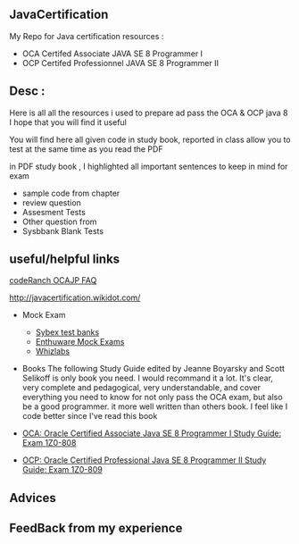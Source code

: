 
## JavaCertification

My Repo for Java certification resources :
* OCA Certifed Associate JAVA SE 8 Programmer I 
* OCP Certifed Professionnel JAVA SE 8 Programmer II

## Desc : 
Here is all all the resources i used to prepare ad pass the OCA & OCP java 8 
I hope that you will find it useful

You will find here all given code in study book, reported in class allow you to test at the same time as you read the PDF

in PDF study book , I highlighted all important sentences to keep in mind for exam

* sample code from chapter 
* review question 
* Assesment Tests
* Other question from 
* Sysbbank Blank Tests

## useful/helpful links

[codeRanch OCAJP FAQ](https://coderanch.com/wiki/659981/Ocajp-Faq)

http://javacertification.wikidot.com/


* Mock Exam
    - [Sybex test banks](sybextestbanks.wiley.com)
    - [Enthuware Mock Exams](http://enthuware.com/index.php/mock-exams/oracle-certified-associate/java-oca-certification-8)
    - [Whizlabs](http://www.whizlabs.com/ocajp-scja/)
* Books
The following Study Guide edited by Jeanne Boyarsky and Scott Selikoff is only book you need. I would recommand it a lot. It's clear, very complete and pedagogical, very understandable, and cover everything you need to know for not only pass the OCA exam, but also be a good programmer. 
it more well written than others book.
I feel like I code better since I've read this book


* [OCA: Oracle Certified Associate Java SE 8 Programmer I Study Guide: Exam 1Z0-808](https://www.amazon.com/gp/product/1118957407/ref=pd_bxgy_14_img_2?ie=UTF8&psc=1&refRID=Y9WTH8CP4EKH0AS19S0R)

* [OCP: Oracle Certified Professional Java SE 8 Programmer II Study Guide: Exam 1Z0-809](https://www.amazon.com/OCP-Certified-Professional-Programmer-1Z0-809/dp/1119067901/ref=sr_1_4?s=books&ie=UTF8&qid=1474557053&sr=1-4&keywords=OCA%2FOCP+Java+SE)

## Advices

## FeedBack from my experience
    



